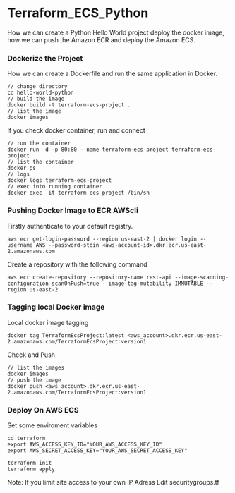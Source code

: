 # Terraform_ECS_Python

How we can create a Python Hello World project deploy the docker image, how we can push the Amazon ECR and deploy the Amazon ECS. 


### Dockerize the Project

How we can create a Dockerfile and run the same application in Docker.

```
// change directory
cd hello-world-python
// build the image
docker build -t terraform-ecs-project .
// list the image
docker images

```


If you check docker container, run and connect

```
// run the container
docker run -d -p 80:80 --name terraform-ecs-project terraform-ecs-project
// list the container
docker ps
// logs
docker logs terraform-ecs-project
// exec into running container
docker exec -it terraform-ecs-project /bin/sh
```

### Pushing Docker Image to ECR AWScli

Firstly authenticate to your default registry.

```
aws ecr get-login-password --region us-east-2 | docker login --username AWS --password-stdin <aws-account-id>.dkr.ecr.us-east-2.amazonaws.com
```

Create a repository with the following command

```
aws ecr create-repository --repository-name rest-api --image-scanning-configuration scanOnPush=true --image-tag-mutability IMMUTABLE --region us-east-2
```

### Tagging local Docker image

Local docker image tagging

```
docker tag TerraformEcsProject:latest <aws_account>.dkr.ecr.us-east-2.amazonaws.com/TerraformEcsProject:version1
```

Check and Push

```
// list the images
docker images
// push the image
docker push <aws_account>.dkr.ecr.us-east-2.amazonaws.com/TerraformEcsProject:version1
```



### Deploy On AWS ECS

Set some enviroment variables

```
cd terraform
export AWS_ACCESS_KEY_ID="YOUR_AWS_ACCESS_KEY_ID"
export AWS_SECRET_ACCESS_KEY="YOUR_AWS_SECRET_ACCESS_KEY"

terraform init
terraform apply
```


Note: If you limit site access to your own IP Adress Edit securitygroups.tf
